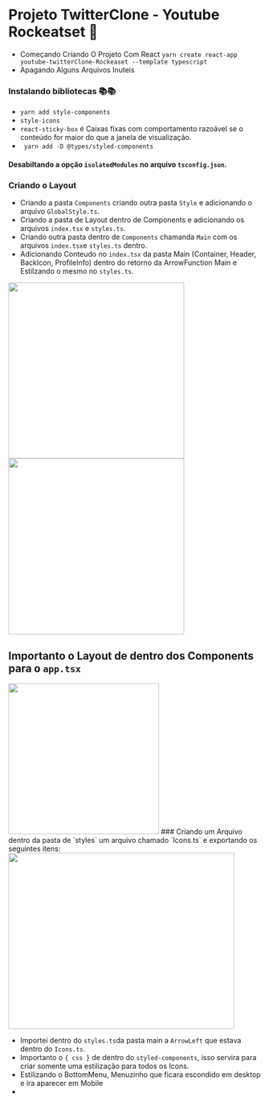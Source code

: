 # Projeto TwitterClone - Youtube Rockeatset 🤖


* Começando Criando  O Projeto Com React `yarn create react-app youtube-twitterClone-Rockeaset --template typescript`
* Apagando Alguns Arquivos Inuteis
### Instalando bibliotecas 📚📚
* `yarn add style-components`
*  `style-icons`
*  `react-sticky-box` é Caixas fixas com comportamento razoável se o conteúdo for maior do que a janela de visualização.
*  ` yarn add -D @types/styled-components`

#### Desabiltando a opção `isolatedModules` no arquivo `tsconfig.json`. 

### Criando o Layout

 * Criando a pasta `Components` criando outra pasta `Style` e adicionando o arquivo `GlobalStyle.ts`.
 * Criando a pasta de Layout dentro de Components e adicionando os arquivos `index.tsx` e `styles.ts`.
 * Criando outra pasta dentro de `Components` chamanda `Main` com os arquivos `index.tsx`e `styles.ts` dentro. 
 * Adicionando Conteudo no `index.tsx` da pasta Main (Container, Header, BackIcon, ProfileInfo) dentro do retorno da ArrowFunction Main e Estilzando o mesmo no `styles.ts`.
 
<p float="left">
  <img src="https://user-images.githubusercontent.com/78617974/119282895-a85c0180-bc11-11eb-836d-8b05f7ac218c.jpg" width="350" height="350" />
  <img src="https://user-images.githubusercontent.com/78617974/119283003-04268a80-bc12-11eb-9f1b-b5fae0b86fe3.jpg" width="350" height="350" /> 
</p>

 ## Importanto o Layout de dentro dos Components  para o `app.tsx`
 
 <img src="https://user-images.githubusercontent.com/78617974/119282500-464ecc80-bc10-11eb-903e-0078944681a9.jpg" width="300" height="300" />
 ### Criando um  Arquivo dentro da pasta de `styles` um arquivo chamado `Icons.ts` e exportando os seguintes itens:
 
 <img src="https://user-images.githubusercontent.com/78617974/119282588-9037b280-bc10-11eb-83c6-bceb32e8d2a2.jpg" width="450" height="350" />
 
* Importei dentro do `styles.ts`da pasta main a `ArrowLeft` que estava dentro do `Icons.ts`.
* Importanto o `{ css }` de dentro do `styled-components`, isso servira para criar somente uma estilização para todos os Icons.
* Estilizando o BottomMenu, Menuzinho que ficara escondido em desktop e ira aparecer em Mobile
* 
